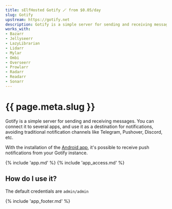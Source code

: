 ```yaml
---
title: sElfHosted Gotify 🪄 from $0.05/day
slug: Gotify
upstream: https://gotify.net
description: Gotify is a simple server for sending and receiving messages. You can connect it to several apps, and use it as a destination for notifications, avoiding traditional notification channels like Telegram, Pushover, Discord, etc.
works_with:
- Bazarr
- Jellyseerr
- LazyLibrarian
- Lidarr
- Mylar
- Ombi
- Overseerr
- Prowlarr
- Radarr
- Readarr
- Sonarr
---
```


# {{ page.meta.slug }}

Gotify is a simple server for sending and receiving messages. You can connect it to several apps, and use it as a destination for notifications, avoiding traditional notification channels like Telegram, Pushover, Discord, etc.

With the installation of the [Android app](https://github.com/gotify/android), it's possible to receive push notifications from your Gotify instance.

{% include 'app.md' %}
{% include 'app_access.md' %}

## How do I use it?

The default credentials are `admin/admin`

{% include 'app_footer.md' %}
